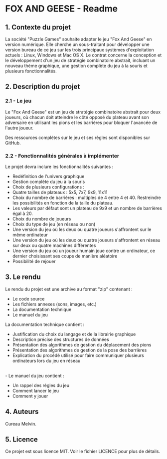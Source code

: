 # FOX AND GEESE - Readme

## 1. Contexte du projet

La société "Puzzle Games" souhaite adapter le jeu "Fox And Geese" en version numérique. Elle cherche un sous-traitant pour développer une version bureau de ce jeu sur les trois principaux systèmes d'exploitation actuels : Linux, Windows et Mac OS X. Le contrat concerne la conception et le développement d'un jeu de stratégie combinatoire abstrait, incluant un nouveau thème graphique, une gestion complète du jeu à la souris et plusieurs fonctionnalités.


## 2. Description du projet

### 2.1 - Le jeu

Le "Fox And Geese" est un jeu de stratégie combinatoire abstrait pour deux joueurs, où chacun doit atteindre le côté opposé du plateau avant son adversaire en utilisant les pions et les barrières pour bloquer l'avancée de l'autre joueur.

Des ressources complètes sur le jeu et ses règles sont disponibles sur GitHub.


### 2.2 - Fonctionnalités générales à implémenter
Le projet devra inclure les fonctionnalités suivantes :

- Redéfinition de l'univers graphique<br>
- Gestion complète du jeu à la souris<br>
- Choix de plusieurs configurations :<br>
- Quatre tailles de plateaux : 5x5, 7x7, 9x9, 11x11<br>
- Choix du nombre de barrières : multiples de 4 entre 4 et 40. Restreindre les possibilités en fonction de la taille du plateau.<br>
- Les valeurs par défaut sont un plateau de 9x9 et un nombre de barrières égal à 20.<br>
- Choix du nombre de joueurs<br>
- Choix du type de jeu (en réseau ou non)<br>
- Une version du jeu où les deux ou quatre joueurs s'affrontent sur le même ordinateur<br>
- Une version du jeu où les deux ou quatre joueurs s'affrontent en réseau sur deux ou quatre machines différentes<br>
- Une version du jeu où un joueur humain joue contre un ordinateur, ce dernier choisissant ses coups de manière aléatoire<br>
- Possibilité de rejouer<br>


## 3. Le rendu

Le rendu du projet est une archive au format "zip" contenant :
- Le code source
- Les fichiers annexes (sons, images, etc.)
- La documentation technique
- Le manuel du jeu

La documentation technique contient :

- Justification du choix du langage et de la librairie graphique
- Description précise des structures de données
- Présentation des algorithmes de gestion du déplacement des pions
- Présentation des algorithmes de gestion de la pose des barrières
- Explication du procédé utilisé pour faire communiquer plusieurs ordinateurs lors du jeu en réseau
<br>
- Le manuel du jeu contient :

- Un rappel des règles du jeu
- Comment lancer le jeu
- Comment y jouer


## 4. Auteurs

Cureau Melvin.


## 5. Licence

Ce projet est sous licence MIT. Voir le fichier LICENCE pour plus de détails.
